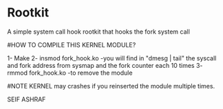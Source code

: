 # Rootkit
A simple system call hook rootkit that hooks the fork system call
  
#HOW TO COMPILE THIS KERNEL MODULE?

1- Make
2- insmod fork_hook.ko
	-you will find in "dmesg | tail" the syscall and fork address from sysmap and the fork counter each 10 times
3- rmmod fork_hook.ko
	-to remove the module 


#NOTE 
KERNEL may crashes if you reinserted the module multiple times.

SEIF ASHRAF
